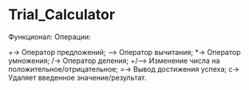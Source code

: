 # Trial_Calculator
 
Функционал:
Операции:

+-> Оператор предложений;
--> Оператор вычитания;
*-> Оператор умножения;
/-> Оператор деления;
+/--> Изменение числа на положительное/отрицательное;
=-> Вывод достижения успеха;
с-> Удаляет введенное значение/результат.
